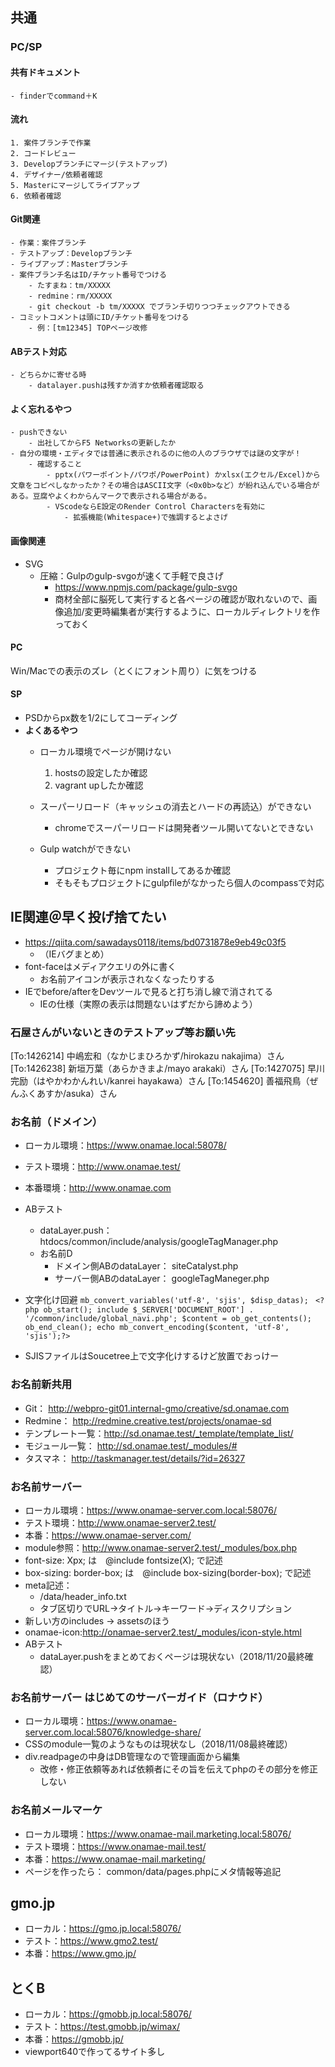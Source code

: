 ## 共通
### PC/SP
#### 共有ドキュメント
	- finderでcommand＋K

#### 流れ
	1. 案件ブランチで作業
	2. コードレビュー
	3. Developブランチにマージ(テストアップ)
	4. デザイナー/依頼者確認
	5. Masterにマージしてライブアップ
	6. 依頼者確認

#### Git関連
	- 作業：案件ブランチ
	- テストアップ：Developブランチ
	- ライブアップ：Masterブランチ
	- 案件ブランチ名はID/チケット番号でつける
		- たすまね：tm/XXXXX
		- redmine：rm/XXXXX
		- git checkout -b tm/XXXXX でブランチ切りつつチェックアウトできる
	- コミットコメントは頭にID/チケット番号をつける
		- 例：[tm12345] TOPページ改修

#### ABテスト対応
	- どちらかに寄せる時
		- datalayer.pushは残すか消すか依頼者確認取る

#### **よく忘れるやつ**
	- pushできない
		- 出社してからF5 Networksの更新したか
	- 自分の環境・エディタでは普通に表示されるのに他の人のブラウザでは謎の文字が！
		- 確認すること
			- pptx(パワーポイント/パワポ/PowerPoint) かxlsx(エクセル/Excel)から文章をコピペしなかったか？その場合はASCII文字（<0x0b>など）が紛れ込んでいる場合がある。豆腐やよくわからんマークで表示される場合がある。
			- VScodeならE設定のRender Control Charactersを有効に
    			- 拡張機能(Whitespace+)で強調するとよさげ

#### 画像関連
- SVG
  - 圧縮：Gulpのgulp-svgoが速くて手軽で良さげ
    - https://www.npmjs.com/package/gulp-svgo
    - 商材全部に脳死して実行すると各ページの確認が取れないので、画像追加/変更時編集者が実行するように、ローカルディレクトリを作っておく

#### PC
Win/Macでの表示のズレ（とくにフォント周り）に気をつける

#### SP
- PSDからpx数を1/2にしてコーディング
- **よくあるやつ**
	- ローカル環境でページが開けない
		1. hostsの設定したか確認
		2. vagrant upしたか確認

	- スーパーリロード（キャッシュの消去とハードの再読込）ができない
		- chromeでスーパーリロードは開発者ツール開いてないとできない
	- Gulp watchができない
		- プロジェクト毎にnpm installしてあるか確認
		- そもそもプロジェクトにgulpfileがなかったら個人のcompassで対応

## IE関連＠早く投げ捨てたい
- https://qiita.com/sawadays0118/items/bd0731878e9eb49c03f5
  - （IEバグまとめ）
- font-faceはメディアクエリの外に書く
  - お名前アイコンが表示されなくなったりする
- IEでbefore/afterをDevツールで見ると打ち消し線で消されてる
  - IEの仕様（実際の表示は問題ないはずだから諦めよう）

### 石屋さんがいないときのテストアップ等お願い先
[To:1426214] 中嶋宏和（なかじまひろかず/hirokazu nakajima）さん
[To:1426238] 新垣万葉（あらかきまよ/mayo arakaki）さん
[To:1427075] 早川完励（はやかわかんれい/kanrei hayakawa）さん
[To:1454620] 善福飛鳥（ぜんふくあすか/asuka）さん




### お名前（ドメイン）
- ローカル環境：https://www.onamae.local:58078/
- テスト環境：http://www.onamae.test/
- 本番環境：http://www.onamae.com
- ABテスト
	- dataLayer.push：htdocs/common/include/analysis/googleTagManager.php
	- お名前D
		- ドメイン側ABのdataLayer： siteCatalyst.php
		- サーバー側ABのdataLayer： googleTagManeger.php
- 文字化け回避
```mb_convert_variables('utf-8', 'sjis', $disp_datas); ```
```<?php ob_start(); include $_SERVER['DOCUMENT_ROOT'] . '/common/include/global_navi.php'; $content = ob_get_contents(); ob_end_clean(); echo mb_convert_encoding($content, 'utf-8', 'sjis');?>```

- SJISファイルはSoucetree上で文字化けするけど放置でおっけー


### お名前新共用
- Git： http://webpro-git01.internal-gmo/creative/sd.onamae.com
- Redmine： http://redmine.creative.test/projects/onamae-sd
- テンプレート一覧：http://sd.onamae.test/_template/template_list/
- モジュール一覧： http://sd.onamae.test/_modules/#
- タスマネ： http://taskmanager.test/details/?id=26327


### お名前サーバー
- ローカル環境：https://www.onamae-server.com.local:58076/
- テスト環境：http://www.onamae-server2.test/
- 本番：https://www.onamae-server.com/
- module参照：http://www.onamae-server2.test/_modules/box.php
- font-size: Xpx; は　@include fontsize(X); で記述
- box-sizing: border-box; は　@include box-sizing(border-box); で記述
- meta記述：
	- /data/header_info.txt
	- タブ区切りでURL→タイトル→キーワード→ディスクリプション
- 新しい方のincludes -> assetsのほう
- onamae-icon:http://onamae-server2.test/_modules/icon-style.html
- ABテスト
	- dataLayer.pushをまとめておくページは現状ない（2018/11/20最終確認）

### お名前サーバー はじめてのサーバーガイド（ロナウド）
- ローカル環境：https://www.onamae-server.com.local:58076/knowledge-share/
- CSSのmodule一覧のようなものは現状なし（2018/11/08最終確認）
- div.readpageの中身はDB管理なので管理画面から編集
	- 改修・修正依頼等あれば依頼者にその旨を伝えてphpのその部分を修正しない

### お名前メールマーケ
- ローカル環境：https://www.onamae-mail.marketing.local:58076/
- テスト環境：https://www.onamae-mail.test/
- 本番：https://www.onamae-mail.marketing/
- ページを作ったら： common/data/pages.phpにメタ情報等追記


## gmo.jp
- ローカル：https://gmo.jp.local:58076/
- テスト：https://www.gmo2.test/
- 本番：https://www.gmo.jp/


## とくB
- ローカル：https://gmobb.jp.local:58076/
- テスト：https://test.gmobb.jp/wimax/
- 本番：https://gmobb.jp/
- viewport640で作ってるサイト多し